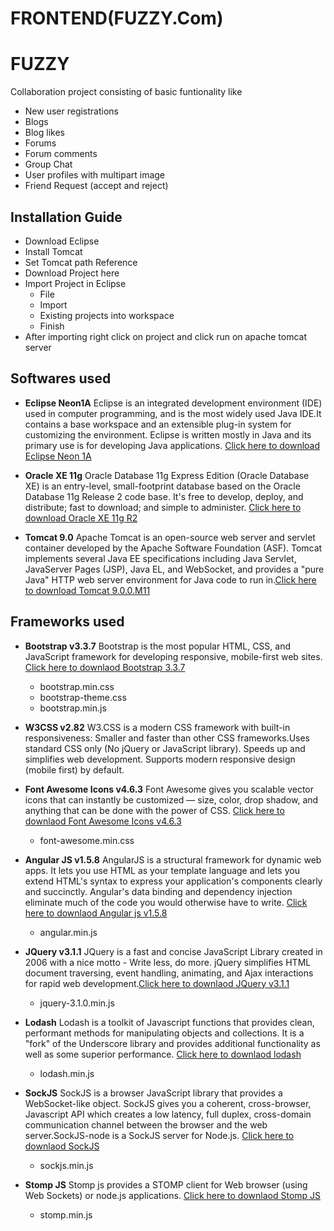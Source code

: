 # FRONTEND(FUZZY.Com)
# FUZZY
Collaboration project consisting of basic funtionality like
 - New user registrations
 - Blogs
 - Blog likes
 - Forums
 - Forum comments
 - Group Chat
 - User profiles with multipart image 
 - Friend Request (accept and reject)

 ## Installation Guide
 
-  Download Eclipse
-  Install Tomcat
- Set Tomcat path Reference
- Download Project here
- Import Project in Eclipse
   - File
   - Import
   - Existing projects into workspace
   - Finish
- After importing right click on project and click run on apache tomcat server

## Softwares used

 - **Eclipse Neon1A** Eclipse is an integrated development environment (IDE) used in computer programming, and is the most widely used Java IDE.It contains a base workspace and an extensible plug-in system for customizing the environment. Eclipse is written mostly in Java and its primary use is for developing Java applications. [Click here to download Eclipse Neon 1A]

 - **Oracle XE 11g**
	Oracle Database 11g Express Edition (Oracle Database XE) is an entry-level, small-footprint database based on the Oracle Database 11g Release 2 code base. It's free to develop, deploy, and distribute; fast to download; and simple to administer.
    [Click here to download Oracle XE 11g R2]

 - **Tomcat 9.0** Apache Tomcat is an open-source web server and servlet container developed by the Apache Software Foundation (ASF). Tomcat implements several Java EE specifications including Java Servlet, JavaServer Pages (JSP), Java EL, and WebSocket, and provides a "pure Java" HTTP web server environment for Java code to run in.[Click here to download Tomcat 9.0.0.M11]

## Frameworks used

 - **Bootstrap v3.3.7** Bootstrap is the most popular HTML, CSS, and JavaScript framework for developing responsive, mobile-first web sites. [Click here to downlaod Bootstrap 3.3.7] 

      - bootstrap.min.css
      - bootstrap-theme.css
      - bootstrap.min.js
 - **W3CSS v2.82** W3.CSS is a modern CSS framework with built-in responsiveness: Smaller and faster than other CSS frameworks.Uses standard CSS only (No jQuery or JavaScript library). Speeds up and simplifies web development. Supports modern responsive design (mobile first) by default. 
 - **Font Awesome Icons v4.6.3** Font Awesome gives you scalable vector icons that can instantly be customized — size, color, drop shadow, and anything that can be done with the power of CSS. [Click here to downlaod Font Awesome Icons v4.6.3]

      - font-awesome.min.css
 - **Angular JS v1.5.8** AngularJS is a structural framework for dynamic web apps. It lets you use HTML as your template language and lets you extend HTML's syntax to express your application's components clearly and succinctly. Angular's data binding and dependency injection eliminate much of the code you would otherwise have to write. [Click here to downlaod Angular js v1.5.8] 

      - angular.min.js
 - **JQuery v3.1.1** JQuery is a fast and concise JavaScript Library created in 2006 with a nice motto - Write less, do more. jQuery simplifies HTML document traversing, event handling, animating, and Ajax interactions for rapid web development.[Click here to downlaod JQuery v3.1.1]

      - jquery-3.1.0.min.js
      
- **Lodash**
	Lodash is a toolkit of Javascript functions that provides clean, performant methods for manipulating objects and collections. It is a "fork" of the Underscore library and provides additional functionality as well as some superior performance. [Click here to downlaod lodash](https://raw.githubusercontent.com/lodash/lodash/4.16.4/dist/lodash.js)
	- lodash.min.js
	
-	**SockJS**
	SockJS is a browser JavaScript library that provides a WebSocket-like object. SockJS gives you a coherent, cross-browser, Javascript API which creates a low latency, full duplex, cross-domain communication channel between the browser and the web server.SockJS-node is a SockJS server for Node.js. [Click here to downlaod SockJS](http://cdn.sockjs.org/sockjs-0.3.4.min.js)
	- sockjs.min.js
	
- **Stomp JS**
	Stomp js provides a STOMP client for Web browser (using Web Sockets) or node.js applications.
  [Click here to downlaod Stomp JS](https://raw.githubusercontent.com/jmesnil/stomp-websocket/master/lib/stomp.min.js)
	- stomp.min.js
	
 [Click here to download Eclipse Neon 1A]: <http://www.eclipse.org/downloads/download.php?file=/technology/epp/downloads/release/neon/1a/eclipse-jee-neon-1a-win32-x86_64.zip&mirror_id=1109>
[Click here to download Oracle XE 11g R2]: <http://download.oracle.com/otn/nt/oracle11g/xe/OracleXE112_Win64.zip>
 [Click here to download Tomcat 9.0.0.M11]: <http://redrockdigimark.com/apachemirror/tomcat/tomcat-9/v9.0.0.M11/bin/apache-tomcat-9.0.0.M11-windows-x64.zip>
 [Click here to downlaod Bootstrap 3.3.7]: <https://github.com/twbs/bootstrap/releases/download/v3.3.7/bootstrap-3.3.7-dist.zip>
 [Click here to downlaod Font Awesome Icons v4.6.3]: <http://fontawesome.io/assets/font-awesome-4.7.0.zip>
 [Click here to downlaod Angular js v1.5.8]: <http://code.angularjs.org/1.6.0-rc.2/angular-1.6.0-rc.2.zip>
 [Click here to downlaod JQuery v3.1.1]: <https://code.jquery.com/jquery-3.1.1.min.js>
